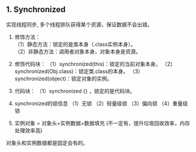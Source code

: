 ## 1. Synchronized 

实现线程同步, 多个线程排队获得某个资源，保证数据不会出错。

1. 修饰方法：  
（1）静态方法：锁定的是类本身（.class实例本身）。  
（2）非静态方法：调用者对象本身，对象本身是资源。

2. 修饰代码块：
（1）synchronized(this)：锁定的当前对象本身。
（2）synchronized(Obj.class)：锁定类.class的本身。
（3）synchronized(object)：锁定对象的实例。
3. 代码块：
（1）synchronized {} ，锁定的是代码块。

3. synchronized的锁信息
（1）无锁
（2）轻量级锁
（3）偏向锁
（4）重量级锁

4. 实例对象 = 对象头+实例数据+数据填充 (不一定有，提升垃圾回收效率，内存处理效率高)

对象头和实例数据都是固定会有的。


